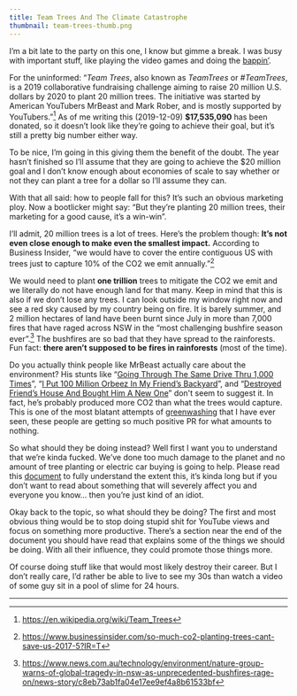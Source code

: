 ```yaml
---
title: Team Trees And The Climate Catastrophe
thumbnail: team-trees-thumb.png
---
```


I’m a bit late to the party on this one, I know but gimme a break. I was busy with important stuff, like playing the video games and doing the [bappin’](https://www.youtube.com/watch?v=BwSUjLQvYnw).

For the uninformed: “*Team Trees*, also known as *TeamTrees* or *#TeamTrees*, is a 2019 collaborative fundraising challenge aiming to raise 20 million U.S. dollars by 2020 to plant 20 million trees. The initiative was started by American YouTubers MrBeast and Mark Rober, and is mostly supported by YouTubers.”[^1] As of me writing this (2019-12-09) **$17,535,090** has been donated, so it doesn’t look like they’re going to achieve their goal, but it’s still a pretty big number either way.

To be nice, I’m going in this giving them the benefit of the doubt. The year hasn’t finished so I’ll assume that they are going to achieve the $20 million goal and I don’t know enough about economies of scale to say whether or not they can plant a tree for a dollar so I’ll assume they can.

With that all said: how to people fall for this? It’s such an obvious marketing ploy. Now a bootlicker might say: “But they’re planting 20 million trees, their marketing for a good cause, it’s a win-win”.

I’ll admit, 20 million trees is a lot of trees. Here’s the problem though: **It’s not even close enough to make even the smallest impact.** According to Business Insider, “we would have to cover the entire contiguous US with trees just to capture 10% of the CO2 we emit annually.”[^2]

We would need to plant **one trillion** trees to mitigate the CO2 we emit and we literally do not have enough land for that many. Keep in mind that this is also if we don’t lose any trees. I can look outside my window right now and see a red sky caused by my country being on fire. It is barely summer, and 2 million hectares of land have been burnt since July in more than 7,000 fires that have raged across NSW in the “most challenging bushfire season ever”.[^3] The bushfires are so bad that they have spread to the rainforests. Fun fact: **there aren’t supposed to be fires in rainforests** (most of the time).

Do you actually think people like MrBeast actually care about the environment? His stunts like “[Going Through The Same Drive Thru 1,000 Times](https://www.youtube.com/watch?v=QxGVgXf_LNk)”, “[I Put 100 Million Orbeez In My Friend’s Backyard](https://www.youtube.com/watch?v=3TflpIllQHY)”, and “[Destroyed Friend’s House And Bought Him A New One](https://www.youtube.com/watch?v=VqnQ-0q2gb4)” don't seem to suggest it. In fact, he’s probably produced more CO2 than what the trees would capture. This is one of the most blatant attempts of [greenwashing](https://en.wikipedia.org/wiki/Greenwashing) that I have ever seen, these people are getting so much positive PR for what amounts to nothing.

So what should they be doing instead? Well first I want you to understand that we’re kinda fucked. We’ve done too much damage to the planet and no amount of tree planting or electric car buying is going to help. Please read this [document](https://docs.google.com/document/d/13hjFQnyRHfQiSZ2fHD4jjvudaPOR99WwZHwdImylD_4/edit) to fully understand the extent this, it’s kinda long but if you don’t want to read about something that will severely affect you and everyone you know… then you’re just kind of an idiot.

Okay back to the topic, so what should they be doing? The first and most obvious thing would be to stop doing stupid shit for YouTube views and focus on something more productive. There’s a section near the end of the document you should have read that explains some of the things we should be doing. With all their influence, they could promote those things more.

Of course doing stuff like that would most likely destroy their career. But I don’t really care, I’d rather be able to live to see my 30s than watch a video of some guy sit in a pool of slime for 24 hours.

---

[^1]: https://en.wikipedia.org/wiki/Team_Trees

[^2]: https://www.businessinsider.com/so-much-co2-planting-trees-cant-save-us-2017-5?IR=T

[^3]: https://www.news.com.au/technology/environment/nature-group-warns-of-global-tragedy-in-nsw-as-unprecedented-bushfires-rage-on/news-story/c8eb73ab1fa04e17ee9ef4a8b61533bf
